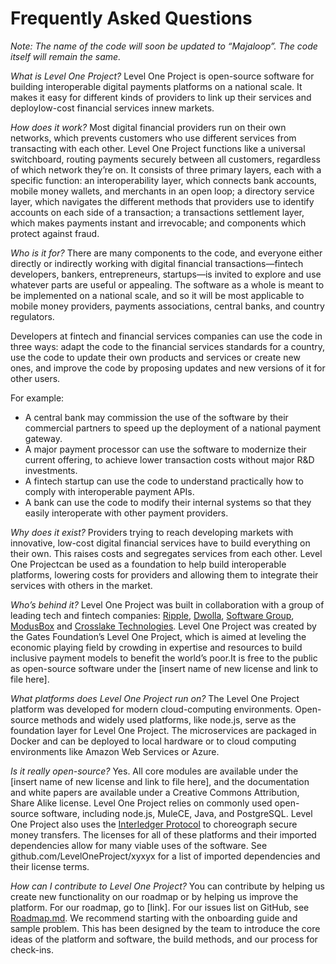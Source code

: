 # Frequently Asked Questions

_Note: The name of the code will soon be updated to “Majaloop”. The code itself will remain the same._

_What is Level One Project?_
Level One Project is open-source software for building interoperable digital payments platforms on a national scale. It makes it easy for different kinds of providers to link up their services and deploylow-cost financial services innew markets.  

_How does it work?_
Most digital financial providers run on their own networks, which prevents customers who use different services from transacting with each other. Level One Project functions like a universal switchboard, routing payments securely between all customers, regardless of which network they’re on. It consists of three primary layers, each with a specific function: an interoperability layer, which connects bank accounts, mobile money wallets, and merchants in an open loop; a directory service layer, which navigates the different methods that providers use to identify accounts on each side of a transaction; a transactions settlement layer, which makes payments instant and irrevocable; and components which protect against fraud.  

_Who is it for?_
There are many components to the code, and everyone either directly or indirectly working with digital financial transactions—fintech developers, bankers, entrepreneurs, startups—is invited to explore and use whatever parts are useful or appealing. The software as a whole is meant to be implemented on a national scale, and so it will be most applicable to mobile money providers, payments associations, central banks, and country regulators.  

Developers at fintech and financial services companies can use the code in three ways: adapt the code to the financial services standards for a country, use the code to update their own products and services or create new ones, and improve the code by proposing updates and new versions of it for other users.  

For example: 
* A central bank may commission the use of the software by their commercial partners to speed up the deployment of a national payment gateway.
* A major payment processor can use the software to modernize their current offering, to achieve lower transaction costs without major R&D investments.
* A fintech startup can use the code to understand practically how to comply with interoperable payment APIs.
* A bank can use the code to modify their internal systems so that they easily interoperate with other payment providers.

_Why does it exist?_
Providers trying to reach developing markets with innovative, low-cost digital financial services have to build everything on their own. This raises costs and segregates services from each other. Level One Projectcan be used as a foundation to help build interoperable platforms, lowering costs for providers and allowing them to integrate their services with others in the market.

_Who’s behind it?_
Level One Project was built in collaboration with a group of leading tech and fintech companies: [Ripple](https://github.com/ripple), [Dwolla](https://github.com/dwolla), [Software Group](http://www.softwaregroup-bg.com/), [ModusBox](http://www.modusbox.com/) and [Crosslake Technologies](http://www.crosslaketech.com/). Level One Project was created by the Gates Foundation’s Level One Project, which is aimed at leveling the economic playing field by crowding in expertise and resources to build inclusive payment models to benefit the world’s poor.It is free to the public as open-source software under the [insert name of new license and link to file here].

_What platforms does Level One Project run on?_
The Level One Project platform was developed for modern cloud-computing environments. Open-source methods and widely used platforms, like node.js, serve as the foundation layer for Level One Project. The microservices are packaged in Docker and can be deployed to local hardware or to cloud computing environments like Amazon Web Services or Azure.

_Is it really open-source?_
Yes. All core modules are available under the [insert name of new license and link to file here], and the documentation and white papers are available under a Creative Commons Attribution, Share Alike license. Level One Project relies on commonly used open-source software, including node.js, MuleCE, Java, and PostgreSQL. Level One Project also uses the [Interledger Protocol](https://github.com/interledger) to choreograph secure money transfers. The licenses for all of these platforms and their imported dependencies allow for many viable uses of the software. See github.com/LevelOneProject/xyxyx for a list of imported dependencies and their license terms.

_How can I contribute to Level One Project?_
You can contribute by helping us create new functionality on our roadmap or by helping us improve the platform. For our roadmap, go to [link]. For our issues list on GitHub, see [Roadmap.md](https://github.com/LevelOneProject/leveloneproject/blob/master/contribute/Roadmap.md). We recommend starting with the onboarding guide and sample problem. This has been designed by the team to introduce the core ideas of the platform and software, the build methods, and our process for check-ins.
